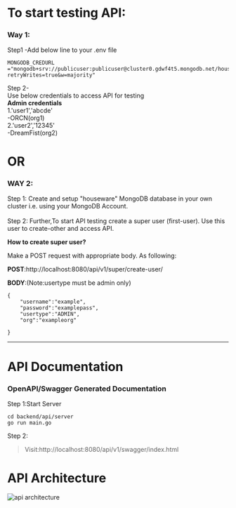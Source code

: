 # To start testing API:

### **Way 1**:
Step1 -Add below line to your .env file
```
MONGODB_CREDURL ="mongodb+srv://publicuser:publicuser@cluster0.gdwf4t5.mongodb.net/houseware?retryWrites=true&w=majority"
```

Step 2-<br>
Use below credentials to access API for testing <br>
**Admin credentials**<br>
1.'user1','abcde'<br>
-ORCN(org1)<br>
2.'user2','12345'<br>
-DreamFist(org2)

# **OR**

### **WAY 2**:
Step 1:
Create and setup "houseware" MongoDB database in your own cluster
i.e. using your MongoDB Account.
<br>
<br>
Step 2:
Further,To start API testing create a super user (first-user).
Use this user to create-other and access API.

**How to create super user?**

Make a POST request with appropriate body.
As following:

**POST**:http://localhost:8080/api/v1/super/create-user/

**BODY**:(Note:usertype must be admin only)
```
{
    "username":"example",
    "password":"examplepass",
    "usertype":"ADMIN",
    "org":"exampleorg"

}
```
- - -
#  API Documentation
### OpenAPI/Swagger Generated Documentation

Step 1:Start Server
```
cd backend/api/server
go run main.go
```
Step 2:
>Visit:http://localhost:8080/api/v1/swagger/index.html

# API Architecture
![api architecture](https://i.ibb.co/ncTLk3J/authbackend-drawio.png)



